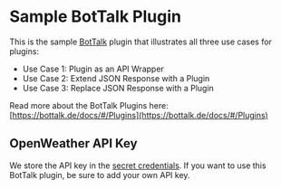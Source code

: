 # Sample BotTalk Plugin

This is the sample [BotTalk](https://bottalk.de) plugin that illustrates all three use cases for plugins:

- Use Case 1: Plugin as an API Wrapper
- Use Case 2: Extend JSON Response with a Plugin
- Use Case 3: Replace JSON Response with a Plugin

Read more about the BotTalk Plugins here: [https://bottalk.de/docs/#/Plugins](https://bottalk.de/docs/#/Plugins)

## OpenWeather API Key

We store the API key in the [secret credentials](https://www.engineyard.com/blog/rails-encrypted-credentials-on-rails-5.2). If you want to use this BotTalk plugin, be sure to add your own API key.

